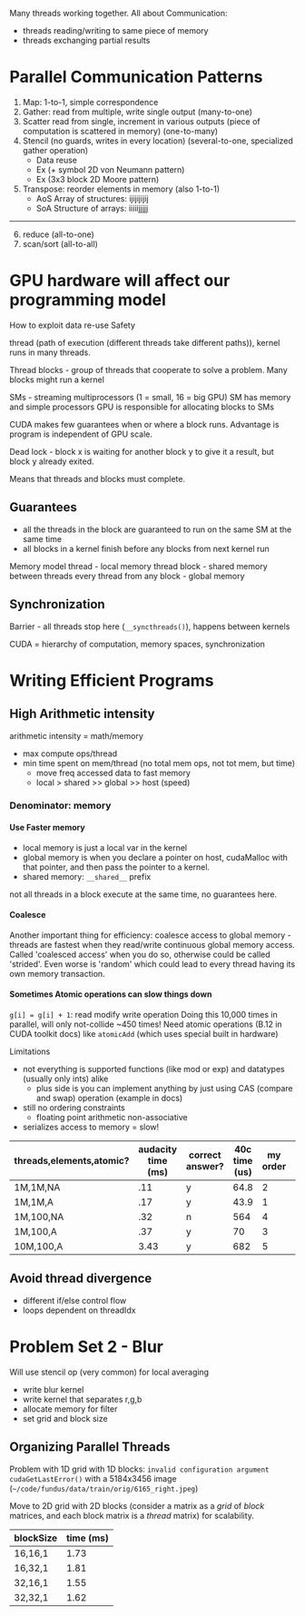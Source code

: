 Many threads working together. All about Communication:
- threads reading/writing to same piece of memory
- threads exchanging partial results

# Parallel Communication Patterns

1. Map: 1-to-1, simple correspondence
2. Gather: read from multiple, write single output (many-to-one)
3. Scatter read from single, increment in various outputs (piece of computation is scattered in memory) (one-to-many)
4. Stencil (no guards, writes in every location) (several-to-one, specialized gather operation)
    - Data reuse
    - Ex (+ symbol 2D von Neumann pattern)
    - Ex (3x3 block 2D Moore pattern)
5. Transpose: reorder elements in memory (also 1-to-1)
    - AoS Array of structures: ijijijijij
    - SoA Structure of arrays: iiiiijjjjj

---

6. reduce (all-to-one)
7. scan/sort (all-to-all)

# GPU hardware will affect our programming model

How to exploit data re-use
Safety

thread (path of execution (different threads take different paths)), kernel runs in many threads.

Thread blocks - group of threads that cooperate to solve a problem. Many blocks might run a kernel

SMs - streaming multiprocessors (1 = small, 16 = big GPU)
SM has memory and simple processors
GPU is responsible for allocating blocks to SMs

CUDA makes few guarantees when or where a block runs. Advantage is program is independent of GPU scale.

Dead lock - block x is waiting for another block y to give it a result, but block y already exited.

Means that threads and blocks must complete.

## Guarantees

- all the threads in the block are guaranteed to run on the same SM at the same time
- all blocks in a kernel finish before any blocks from next kernel run

Memory model
thread - local memory
thread block - shared memory between threads
every thread from any block - global memory

## Synchronization

Barrier - all threads stop here (`__syncthreads()`), happens between kernels

CUDA = hierarchy of computation, memory spaces, synchronization

# Writing Efficient Programs

## High Arithmetic intensity

arithmetic intensity = math/memory

- max compute ops/thread
- min time spent on mem/thread (no total mem ops, not tot mem, but time)
    - move freq accessed data to fast memory
    - local > shared >> global >> host (speed)

### Denominator: memory

#### Use Faster memory

- local memory is just a local var in the kernel
- global memory is when you declare a pointer on host, cudaMalloc with that pointer, and then pass the pointer to a kernel.
- shared memory: `__shared__` prefix

not all threads in a block execute at the same time, no guarantees here.

#### Coalesce

Another important thing for efficiency: coalesce access to global memory - threads are fastest when they read/write continuous global memory access. Called 'coalesced access' when you do so, otherwise could be called 'strided'. Even worse is 'random' which could lead to every thread having its own memory transaction.

#### Sometimes Atomic operations can slow things down

`g[i] = g[i] + 1`: read modify write operation
Doing this 10,000 times in parallel, will only not-collide ~450 times! Need atomic operations (B.12 in CUDA toolkit docs) like `atomicAdd` (which uses special built in hardware)

Limitations
- not everything is supported functions (like mod or exp) and datatypes (usually only ints) alike
    - plus side is you can implement anything by just using CAS (compare and swap) operation (example in docs)
- still no ordering constraints
    - floating point arithmetic non-associative
- serializes access to memory = slow!


| threads,elements,atomic? | audacity time (ms) | correct answer? | 40c time (us) | my order | udacity order |
|--------------------------|--------------------|-----------------|---------------|----------|---------------|
| 1M,1M,NA                 | .11                | y               | 64.8          | 2        | 2             |
| 1M,1M,A                  | .17                | y               | 43.9          | 1        | 4             |
| 1M,100,NA                | .32                | n               | 564           | 4        | 1             |
| 1M,100,A                 | .37                | y               | 70            | 3        | 3             |
| 10M,100,A                | 3.43               | y               | 682           | 5        | 5             |


## Avoid thread divergence

- different if/else control flow
- loops dependent on threadIdx

# Problem Set 2 - Blur

Will use stencil op (very common) for local averaging

- write blur kernel
- write kernel that separates r,g,b
- allocate memory for filter
- set grid and block size

## Organizing Parallel Threads

Problem with 1D grid with 1D blocks: `invalid configuration argument cudaGetLastError()` with a 5184x3456 image (`~/code/fundus/data/train/orig/6165_right.jpeg`)

Move to 2D grid with 2D blocks (consider a matrix as a *grid* of *block* matrices, and each block matrix is a *thread* matrix) for scalability.

| blockSize | time (ms) |
|-----------|-----------|
| 16,16,1   | 1.73      |
| 16,32,1   | 1.81      |
| 32,16,1   | 1.55      |
| 32,32,1   | 1.62      |
